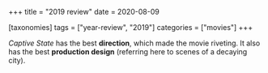 +++
title = "2019 review"
date = 2020-08-09

[taxonomies]
tags = ["year-review", "2019"]
categories = ["movies"]
+++

_Captive State_ has the best __direction__, which made the movie riveting.
It also has the best __production design__ (referring here to scenes of a decaying city).
